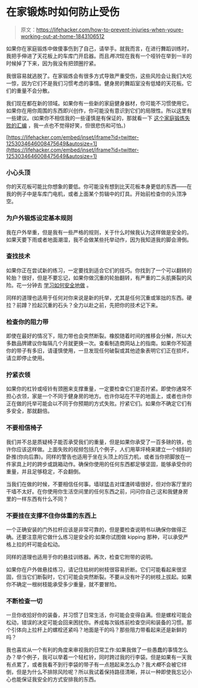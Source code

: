 # 在家锻炼时如何防止受伤

> 原文：<https://lifehacker.com/how-to-prevent-injuries-when-youre-working-out-at-home-1843106512>

如果你在家庭锻炼中做傻事伤到了自己，请举手。就我而言，在进行舞蹈训练时，我把手伸进了天花板上的车库门开启器。而且*两次*现在我有一个哑铃在举到一半的时候掉了下来，因为我没有把颈圈拧紧。



我很容易就逃脱了。在家锻炼会有很多方式导致严重受伤，这些风险会让我们大吃一惊，因为它们不是我们习惯考虑的事情。健身房的舞蹈室没有低矮的天花板。它们的重量不会分散。

我们现在都在新的领域。如果你有一些新的家庭健身器材，你可能不习惯使用它。如果你在用你周围的东西即兴创作，你可能没有意识到它们的局限性。所以这里有一些建议。(如果你不相信我的一些谨慎是有保证的，那就看一下 [这个家庭锻炼失败的汇编](https://twitter.com/function2fitnes/status/1253034646008475649) ，我一点也不觉得好笑，但很悲伤和可怕。)

 [https://lifehacker.com/embed/inset/iframe?id=twitter-1253034646008475649&autosize=1](https://lifehacker.com/embed/inset/iframe?id=twitter-1253034646008475649&autosize=1) 

### 小心头顶

你的天花板可能比你想象的要低。你可能没有想到比天花板本身更低的东西——在我的例子中是车库门电机，或者上面某个剪辑中的灯具。开始前检查你的头顶净空。

### 为户外锻炼设定基本规则

我在户外举重，但是我有一些严格的规则，关于什么时候我认为这样做是安全的。如果天要下雨或者地面潮湿，我不会做某些托举动作，因为我知道我的脚会滑倒。

### 查找技术

如果你正在尝试新的练习，一定要找到适合它们的技巧。你找到了一个可以翻转的轮胎？很好，但是不要忘记，如果你做沉重的轮胎翻转，有严重的二头肌撕裂的风险。花一分钟去 [学习如何安全地做](http://www.trainuntamed.com/how-to-flip-a-tire/) 。

同样的道理也适用于任何对你来说是新的托举，尤其是任何沉重或笨拙的东西。硬拉？前蹲？捡起沉重的石头？全力以赴之前，先把你的技术记下来。

### 检查你的阻力带

即使在最好的情况下，阻力带也会突然断裂。橡胶随着时间的推移会分解，所以大多数品牌建议你每隔几个月就更换一次。查看制造商网站上的指南。如果你不知道你的带子有多旧，请谨慎使用，一旦发现任何破裂或其他迹象表明它们正在损坏，请立即停止使用。

### 拧紧衣领

如果你的杠铃或哑铃有颈圈来支撑重量，一定要检查它们是否拧紧。即使你通常不担心衣领，家是一个不同于健身房的地方。也许你站在不平的地面上，或者也许你正在做的托举可能会以不同于你预期的方式失败。拧紧它们。如果你不确定它们有多安全，那就翻倍。

### 不要相信椅子

我们并不总是质疑椅子能否承受我们的重量，但是如果你承受了一百多磅的铁，也许你应该这样做。上面失败的视频包括几个例子，人们用草坪椅来建立一个倾斜的卧推(你向后靠)。同样的警告也适用于坐在头顶上的压力机，或者当你把脚放在一件家具上时的跨步或跳箱动作。确保你使用的任何东西都足够坚固，能够承受你的重量，并且足够稳定，不会翻倒。

当我们在做的时候，不要相信任何事。墙球猛击对煤渣砖墙很好，但对你客厅里的干墙不太好。在你使用你生活空间里的任何东西之前，问问你自己:这和我健身房里的一样东西有什么不同？

### 不要挂在支撑不住你体重的东西上

一个正确安装的门外拉杆应该是非常可靠的，但是要检查说明书以确保你做得正确。还要注意用它做什么练习是安全的:如果你试图做 kipping 那种，可以承受严格上拉的杆可能会松动。

同样的道理也适用于你的悬挂训练器。再次，检查它附带的说明。

如果你在户外做悬挂练习，请记住枯树的树枝很容易折断。它们可能看起来很坚固，但当它们断裂时，它们可能会突然断裂。不要从没有叶子的树枝上拔起。如果你不确定一根树枝能承受多少重量，就不要冒险。

### 不断检查一切

一旦你收拾好你的装备，并习惯了日常生活，你可能会变得自满。但是螺栓可能会松动，错误的决定可能会回来困扰你。养成每次锻炼前检查空间和装备的习惯。那个引体向上拉杆上的螺栓还紧吗？地面是干的吗？那些阻力带看起来还是新鲜的吗？

我也喜欢从一个有利的角度来审视我的日常工作:如果我做了一些愚蠢的事情怎么办？举个例子，我可以举着一个轻杠铃，同时跨过我的行李袋。但是如果有一天我有点累了，或者我看不到行李袋的带子有一点翘起来怎么办？我*大概*不会被它绊倒，但是为什么不排除风险呢？所以我试着保持路径清晰，并以一种即使我忘记小心也能保证我安全的方式安排我的东西。